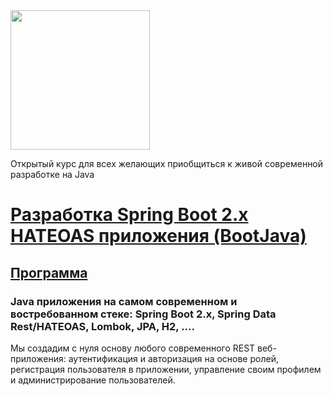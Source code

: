 <img src="http://javaops.ru/static/img/logo/javaops_30.png" width="223"/>

Открытый курс для всех желающих приобщиться к живой современной разработке на Java
# [Разработка Spring Boot 2.x HATEOAS приложения (BootJava)](http://javaops.ru/view/bootjava?ref=gh)
## [Программа](http://javaops.ru/view/bootjava#program)

### Java приложения на самом современном и востребованном стеке: Spring Boot 2.x, Spring Data Rest/HATEOAS, Lombok, JPA, H2, ....
Мы создадим с нуля основу любого современного REST веб-приложения: аутентификация и авторизация на основе ролей, регистрация пользователя в приложении, управление своим профилем и администрирование пользователей.
